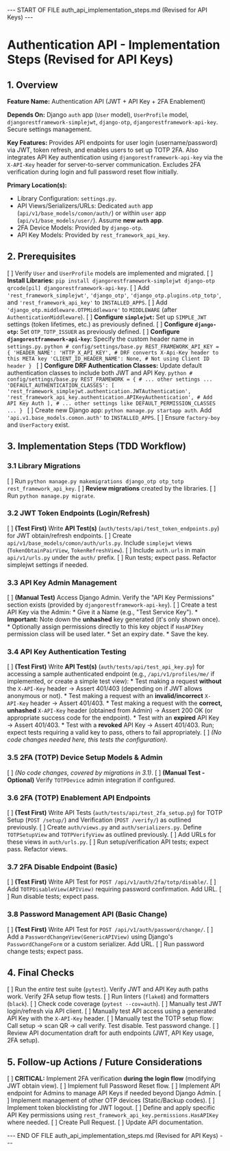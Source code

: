 

--- START OF FILE auth_api_implementation_steps.md (Revised for API Keys) ---

# Authentication API - Implementation Steps (Revised for API Keys)

## 1. Overview

**Feature Name:**
Authentication API (JWT + API Key + 2FA Enablement)

**Depends On:**
Django `auth` app (`User` model), `UserProfile` model, `djangorestframework-simplejwt`, `django-otp`, `djangorestframework-api-key`. Secure settings management.

**Key Features:**
Provides API endpoints for user login (username/password) via JWT, token refresh, and enables users to set up TOTP 2FA. Also integrates API Key authentication using `djangorestframework-api-key` via the `X-API-Key` header for server-to-server communication. Excludes 2FA verification during login and full password reset flow initially.

**Primary Location(s):**
*   Library Configuration: `settings.py`.
*   API Views/Serializers/URLs: Dedicated `auth` app (`api/v1/base_models/comon/auth/`) or within `user` app (`api/v1/base_models/user/`). Assume **new `auth` app**.
*   2FA Device Models: Provided by `django-otp`.
*   API Key Models: Provided by `rest_framework_api_key`.

## 2. Prerequisites

[ ] Verify `User` and `UserProfile` models are implemented and migrated.
[ ] **Install Libraries:** `pip install djangorestframework-simplejwt django-otp qrcode[pil] djangorestframework-api-key`.
[ ] Add `'rest_framework_simplejwt'`, `'django_otp'`, `'django_otp.plugins.otp_totp'`, and `'rest_framework_api_key'` to `INSTALLED_APPS`.
[ ] Add `'django_otp.middleware.OTPMiddleware'` to `MIDDLEWARE` (after `AuthenticationMiddleware`).
[ ] **Configure `simplejwt`:** Set up `SIMPLE_JWT` settings (token lifetimes, etc.) as previously defined.
[ ] **Configure `django-otp`:** Set `OTP_TOTP_ISSUER` as previously defined.
[ ] **Configure `djangorestframework-api-key`:** Specify the custom header name in `settings.py`.
    ```python
    # config/settings/base.py
    REST_FRAMEWORK_API_KEY = {
        'HEADER_NAME': 'HTTP_X_API_KEY', # DRF converts X-Api-Key header to this META key
        'CLIENT_ID_HEADER_NAME': None, # Not using Client ID header
    }
    ```
[ ] **Configure DRF Authentication Classes:** Update default authentication classes to include both JWT and API Key.
    ```python
    # config/settings/base.py
    REST_FRAMEWORK = {
        # ... other settings ...
        'DEFAULT_AUTHENTICATION_CLASSES': [
            'rest_framework_simplejwt.authentication.JWTAuthentication',
            'rest_framework_api_key.authentication.APIKeyAuthentication', # Add API Key Auth
        ],
        # ... other settings like DEFAULT_PERMISSION_CLASSES ...
    }
    ```
[ ] Create new Django app: `python manage.py startapp auth`. Add `'api.v1.base_models.comon.auth'` to `INSTALLED_APPS`.
[ ] Ensure `factory-boy` and `UserFactory` exist.

## 3. Implementation Steps (TDD Workflow)

  ### 3.1 Library Migrations

  [ ] Run `python manage.py makemigrations django_otp otp_totp rest_framework_api_key`.
  [ ] **Review migrations** created by the libraries.
  [ ] Run `python manage.py migrate`.

  ### 3.2 JWT Token Endpoints (Login/Refresh)

  [ ] **(Test First)** Write **API Test(s)** (`auth/tests/api/test_token_endpoints.py`) for JWT obtain/refresh endpoints.
  [ ] Create `api/v1/base_models/comon/auth/urls.py`. Include `simplejwt` views (`TokenObtainPairView`, `TokenRefreshView`).
  [ ] Include `auth.urls` in main `api/v1/urls.py` under the `auth/` prefix.
  [ ] Run tests; expect pass. Refactor simplejwt settings if needed.

  ### 3.3 API Key Admin Management

  [ ] **(Manual Test)** Access Django Admin. Verify the "API Key Permissions" section exists (provided by `djangorestframework-api-key`).
  [ ] Create a test API Key via the Admin:
      *   Give it a Name (e.g., "Test Service Key").
      *   **Important:** Note down the **unhashed** key generated (it's only shown once).
      *   Optionally assign permissions directly to this key object if `HasAPIKey` permission class will be used later.
      *   Set an expiry date.
      *   Save the key.

  ### 3.4 API Key Authentication Testing

  [ ] **(Test First)** Write **API Test(s)** (`auth/tests/api/test_api_key.py`) for accessing a sample authenticated endpoint (e.g., `/api/v1/profiles/me/` if implemented, or create a simple test view):
      *   Test making a request **without** the `X-API-Key` header -> Assert 401/403 (depending on if JWT allows anonymous or not).
      *   Test making a request with an **invalid/incorrect** `X-API-Key` header -> Assert 401/403.
      *   Test making a request with the **correct, unhashed** `X-API-Key` header (obtained from Admin) -> Assert 200 OK (or appropriate success code for the endpoint).
      *   Test with an **expired** API Key -> Assert 401/403.
      *   Test with a **revoked** API Key -> Assert 401/403.
      Run; expect tests requiring a valid key to pass, others to fail appropriately.
  [ ] *(No code changes needed here, this tests the configuration)*.

  ### 3.5 2FA (TOTP) Device Setup Models & Admin

  [ ] *(No code changes, covered by migrations in 3.1)*.
  [ ] **(Manual Test - Optional)** Verify `TOTPDevice` admin integration if configured.

  ### 3.6 2FA (TOTP) Enablement API Endpoints

  [ ] **(Test First)** Write API Tests (`auth/tests/api/test_2fa_setup.py`) for TOTP Setup (`POST /setup/`) and Verification (`POST /verify/`) as outlined previously.
  [ ] Create `auth/views.py` and `auth/serializers.py`. Define `TOTPSetupView` and `TOTPVerifyView` as outlined previously.
  [ ] Add URLs for these views in `auth/urls.py`.
  [ ] Run setup/verification API tests; expect pass. Refactor views.

  ### 3.7 2FA Disable Endpoint (Basic)

  [ ] **(Test First)** Write API Test for `POST /api/v1/auth/2fa/totp/disable/`.
  [ ] Add `TOTPDisableView(APIView)` requiring password confirmation. Add URL.
  [ ] Run disable tests; expect pass.

  ### 3.8 Password Management API (Basic Change)

  [ ] **(Test First)** Write API Test for `POST /api/v1/auth/password/change/`.
  [ ] Add a `PasswordChangeView(GenericAPIView)` using Django's `PasswordChangeForm` or a custom serializer. Add URL.
  [ ] Run password change tests; expect pass.

## 4. Final Checks

[ ] Run the *entire* test suite (`pytest`). Verify JWT and API Key auth paths work. Verify 2FA setup flow tests.
[ ] Run linters (`flake8`) and formatters (`black`).
[ ] Check code coverage (`pytest --cov=auth`).
[ ] Manually test JWT login/refresh via API client.
[ ] Manually test API access using a generated API Key with the `X-API-Key` header.
[ ] Manually test the TOTP setup flow: Call setup -> scan QR -> call verify. Test disable. Test password change.
[ ] Review API documentation draft for auth endpoints (JWT, API Key usage, 2FA setup).

## 5. Follow-up Actions / Future Considerations

[ ] **CRITICAL:** Implement 2FA verification **during the login flow** (modifying JWT obtain view).
[ ] Implement full Password Reset flow.
[ ] Implement API endpoint for Admins to manage API Keys if needed beyond Django Admin.
[ ] Implement management of other OTP devices (Static/Backup codes).
[ ] Implement token blocklisting for JWT logout.
[ ] Define and apply specific API Key permissions using `rest_framework_api_key.permissions.HasAPIKey` where needed.
[ ] Create Pull Request.
[ ] Update API documentation.

--- END OF FILE auth_api_implementation_steps.md (Revised for API Keys) ---